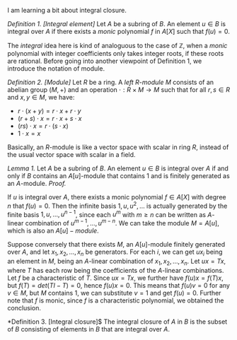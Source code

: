 I am learning a bit about integral closure. 

*Definition 1. [Integral element]* Let $A$ be a subring of $B$. An element $u \in B$ is integral over $A$ if there exists a *monic* polynomial $f$ in $A[X]$ such that $f(u) = 0$.

The *integral* idea here is kind of analoguous to the case of $\mathbb{Z}$, when a *monic* polynomial with integer coefficients only takes integer roots, if these roots are rational. 
Before going into another viewpoint of Definition 1, we introduce the notation of module.

*Definition 2. [Module]* Let $R$ be a ring. A *left $R$-module* $M$ consists of an abelian group $(M, +)$ and an operation $\cdot: R \times M \to M$ such that for all $r, s \in R$ and $x, y \in M$, we have:
* $r \cdot (x + y) = r \cdot x + r \cdot y$
* $(r + s) \cdot x = r \cdot x + s \cdot x$
* $(rs) \cdot x = r \cdot (s \cdot x)$
* $1 \cdot x = x$

Basically, an $R$-module is like a vector space with scalar in ring $R$, instead of the usual vector space with scalar in a field.

*Lemma 1.* Let $A$ be a subring of $B$. An element $u \in B$ is integral over $A$ if and only if $B$ contains an $A[u]$-module that contains $1$ and is finitely generated as an $A$-module. 
*Proof.* 

If $u$ is integral over $A$, there exists a monic polynomial $f \in A[X]$ with degree $n$ that $f(u) = 0$. 
Then the infinite basis $1, u, u^2, \ldots$ is actually generated by the finite basis $1, u, \ldots, u^{n-1}$, since each $u^m$ with $m \ge n$ can be written as $A$-linear combination of $u^{m-1}, \ldots, u^{m-n}$.
We can take the module $M = A[u]$, which is also an $A[u]-module$.

Suppose conversely that there exists $M$, an $A[u]$-module finitely generated over $A$, and let $x_1, x_2, \ldots, x_n$ be generators.
For each $i$, we can get $u x_i$ being an element in $M$, being an $A$-linear combination of $x_1, x_2, \ldots, x_n$.
Let $u x = T x$, where $T$ has each row being the coefficients of the $A$-linear combinations.
Let $f$ be a characteristic of $T$. 
Since $u x = T x$, we further have $f(u) x = f(T) x$, but $f(T) = det(T I - T) = 0$, hence $f(u) x = 0$.
This means that $f(u) v = 0$ for any $v \in M$, but $M$ contains $1$, we can substitute $v = 1$ and get $f(u) = 0$.
Further note that $f$ is monic, since $f$ is a characteristic polynomial, we obtained the conclusion.


*Definition 3. [Integral closure]$ The integral closure of $A$ in $B$ is the subset of $B$ consisting of elements in $B$ that are integral over $A$.